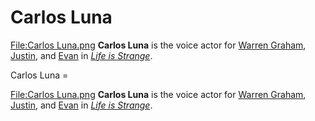 #  Carlos Luna 

[File:Carlos Luna.png](280px.md)
**Carlos Luna** is the voice actor for [Warren Graham](warren_graham.md), [Justin](justin.md), and [Evan](evan.md) in *[Life is Strange](life_is_strange.md)*.

 Carlos Luna =

[File:Carlos Luna.png](280px.md)
**Carlos Luna** is the voice actor for [Warren Graham](warren_graham.md), [Justin](justin.md), and [Evan](evan.md) in *[Life is Strange](life_is_strange.md)*.

